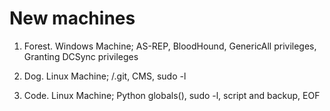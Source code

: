 # New machines

1. Forest. Windows Machine; AS-REP, BloodHound, GenericAll privileges, Granting DCSync privileges

2. Dog. Linux Machine; /.git, CMS, sudo -l

3. Code. Linux Machine; Python globals(), sudo -l, script and backup, EOF